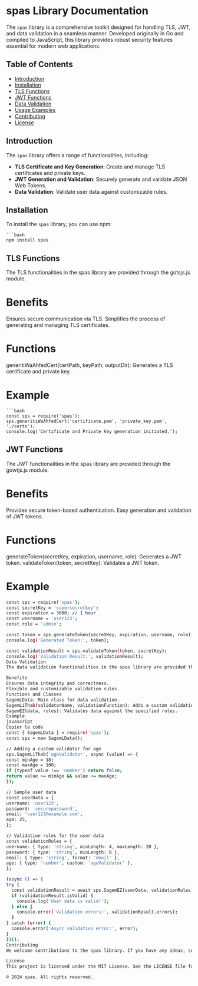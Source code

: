 # spas Library Documentation

The `spas` library is a comprehensive toolkit designed for handling TLS, JWT, and data validation in a seamless manner. Developed originally in Go and compiled to JavaScript, this library provides robust security features essential for modern web applications.

## Table of Contents

- [Introduction](#introduction)
- [Installation](#installation)
- [TLS Functions](#tls-functions)
- [JWT Functions](#jwt-functions)
- [Data Validation](#data-validation)
- [Usage Examples](#usage-examples)
- [Contributing](#contributing)
- [License](#license)

## Introduction

The `spas` library offers a range of functionalities, including:

- **TLS Certificate and Key Generation**: Create and manage TLS certificates and private keys.
- **JWT Generation and Validation**: Securely generate and validate JSON Web Tokens.
- **Data Validation**: Validate user data against customizable rules.

## Installation

To install the `spas` library, you can use npm:

    ```bash
    npm install spas


## TLS Functions

The TLS functionalities in the spas library are provided through the gotsjs.js module.

# Benefits
Ensures secure communication via TLS.
Simplifies the process of generating and managing TLS certificates.

# Functions
generitiWaAhfedCert(certPath, keyPath, outputDir): Generates a TLS certificate and private key.

# Example
    ```bash
    const sps = require('spas');
    sps.generitiWaAhfedCert('certificate.pem', 'private_key.pem', './certs');
    console.log('Certificate and Private Key generation initiated.');


## JWT Functions

The JWT functionalities in the spas library are provided through the gowtjs.js module.

# Benefits
Provides secure token-based authentication.
Easy generation and validation of JWT tokens.

# Functions
generateToken(secretKey, expiration, username, role): Generates a JWT token.
validateToken(token, secretKey): Validates a JWT token.

# Example
  ```bash
  const sps = require('spas');
  const secretKey = 'supersecretkey';
  const expiration = 3600; // 1 hour
  const username = 'user123';
  const role = 'admin';
  
  const token = sps.generateToken(secretKey, expiration, username, role);
  console.log('Generated Token:', token);
  
  const validationResult = sps.validateToken(token, secretKey);
  console.log('Validation Result:', validationResult);
Data Validation
The data validation functionalities in the spas library are provided through the SagemLData.js module.

Benefits
Ensures data integrity and correctness.
Flexible and customizable validation rules.
Functions and Classes
SagemLData: Main class for data validation.
SagemLiThab(validatorName, validationFunction): Adds a custom validation function.
SagemEZ(data, rules): Validates data against the specified rules.
Example
javascript
Copier le code
const { SagemLData } = require('spas');
const sps = new SagemLData();

// Adding a custom validator for age
sps.SagemLiThab('ageValidator', async (value) => {
  const minAge = 18;
  const maxAge = 100;
  if (typeof value !== 'number') return false;
  return value >= minAge && value <= maxAge;
});

// Sample user data
const userData = {
  username: 'user123',
  password: 'securepassword',
  email: 'user123@example.com',
  age: 25,
};

// Validation rules for the user data
const validationRules = {
  username: { type: 'string', minLength: 4, maxLength: 20 },
  password: { type: 'string', minLength: 8 },
  email: { type: 'string', format: 'email' },
  age: { type: 'number', custom: 'ageValidator' },
};

(async () => {
  try {
    const validationResult = await sps.SagemEZ(userData, validationRules);
    if (validationResult.isValid) {
      console.log('User data is valid!');
    } else {
      console.error('Validation errors:', validationResult.errors);
    }
  } catch (error) {
    console.error('Async validation error:', error);
  }
})();
Contributing
We welcome contributions to the spas library. If you have any ideas, suggestions, or bug reports, please open an issue or submit a pull request.

License
This project is licensed under the MIT License. See the LICENSE file for details.

© 2024 spas. All rights reserved.
